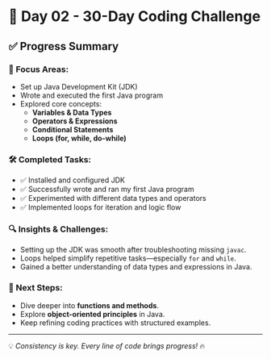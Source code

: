 
# 🚀 Day 02 - 30-Day Coding Challenge  
## ✅ Progress Summary  

### 📌 Focus Areas:
- Set up Java Development Kit (JDK)
- Wrote and executed the first Java program  
- Explored core concepts:  
  - **Variables & Data Types**  
  - **Operators & Expressions**  
  - **Conditional Statements**  
  - **Loops (for, while, do-while)**  

### 🛠️ Completed Tasks:
- ✅ Installed and configured JDK  
- ✅ Successfully wrote and ran my first Java program  
- ✅ Experimented with different data types and operators  
- ✅ Implemented loops for iteration and logic flow  

### 🔍 Insights & Challenges:
- Setting up the JDK was smooth after troubleshooting missing `javac`.  
- Loops helped simplify repetitive tasks—especially `for` and `while`.  
- Gained a better understanding of data types and expressions in Java.  

### 📜 Next Steps:
- Dive deeper into **functions and methods**.  
- Explore **object-oriented principles** in Java.  
- Keep refining coding practices with structured examples.  

---

💡 *Consistency is key. Every line of code brings progress!* 🔥  
